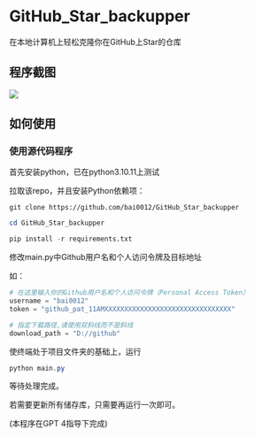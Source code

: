 # GitHub_Star_backupper

在本地计算机上轻松克隆你在GitHub上Star的仓库

## 程序截图
![](https://github.com/bai0012/GitHub_Star_backupper/demo.png)


## 如何使用

### 使用源代码程序

首先安装python，已在python3.10.11上测试

拉取该repo，并且安装Python依赖项：

```git
git clone https://github.com/bai0012/GitHub_Star_backupper
```

```Powershell
cd GitHub_Star_backupper
```

```python
pip install -r requirements.txt 
```
修改main.py中Github用户名和个人访问令牌及目标地址

如：

```python
# 在这里输入你的Github用户名和个人访问令牌（Personal Access Token）
username = "bai0012"
token = "github_pat_11AMXXXXXXXXXXXXXXXXXXXXXXXXXXXXXXXX"

# 指定下载路径,请使用双斜线而不是斜线
download_path = "D://github"

```


使终端处于项目文件夹的基础上，运行

```Powershell
python main.py
```

等待处理完成。

若需要更新所有储存库，只需要再运行一次即可。


(本程序在GPT 4指导下完成)
